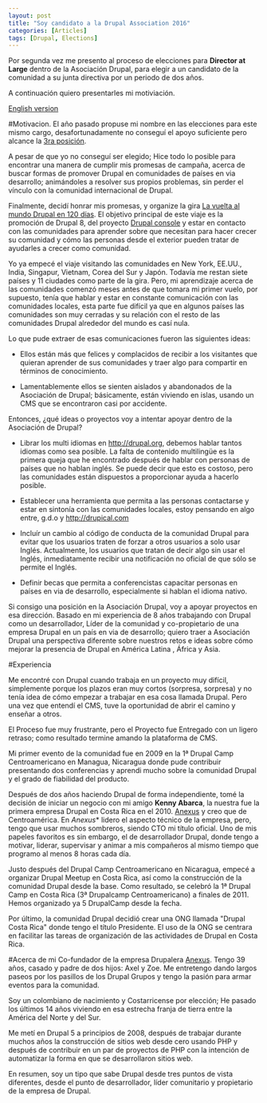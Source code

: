 ```yaml
---
layout: post
title: "Soy candidato a la Drupal Association 2016"
categories: [Articles]
tags: [Drupal, Elections]
---
```

Por segunda vez me presento al proceso de elecciones para **Director at Large** dentro de la Asociación Drupal, para elegir a un candidato de la comunidad a su junta directiva por un periodo de dos años.

A continuación quiero presentarles mi motiviación.

[English version](https://assoc.drupal.org/election/2016-director-large-election/candidate/enzo)

#Motivacion.
El año pasado propuse mi nombre en las elecciones para este mismo cargo, desafortunadamente no conseguí el apoyo suficiente pero alcance la [3ra posición](https://assoc.drupal.org/blog/holly.ross.drupal/2015-large-election-data-released).

A pesar de que yo no conseguí ser elegido; Hice todo lo posible para encontrar una manera de cumplir mis promesas de campaña, acerca de buscar formas de promover Drupal en comunidades de países en via desarrollo; animándoles a resolver sus propios problemas, sin perder el vínculo con la comunidad internacional de Drupal.

Finalmente, decidí honrar mis promesas, y organize la gira [La vuelta al mundo Drupal en 120 días](http://enzolutions.com/articles/2016/01/25/la-vuelta-al-mundo-drupal-en-120-dias/). El objetivo principal de este viaje es la promoción de Drupal 8, del proyecto [Drupal console](http://drupalconsole.com) y estar en contacto con las comunidades para aprender sobre que necesitan para hacer crecer su comunidad y cómo las personas desde el exterior pueden tratar de ayudarles a crecer como comunidad.

Yo ya empecé el viaje visitando las comunidades en New York, EE.UU., India, Singapur, Vietnam, Corea del Sur y Japón. Todavía me restan siete países y 11 ciudades como parte de la gira. Pero, mi aprendizaje acerca de las comunidades comenzó meses antes de que tomara mi primer vuelo, por supuesto, tenía que hablar y estar en constante comunicación con las comunidades locales, esta parte fue difícil ya que en algunos países las comunidades son muy cerradas y su relación con el resto de las comunidades  Drupal alrededor del mundo es casí nula.

Lo que pude extraer de esas comunicaciones fueron las siguientes ideas:

- Ellos están más que felices y complacidos de recibir a los visitantes que quieran aprender de sus comunidades y traer algo para compartir en términos de conocimiento.

- Lamentablemente ellos se sienten aislados y abandonados de la Asociación de Drupal; básicamente, están viviendo en islas, usando un CMS que se encontraron casi por accidente.

Entonces, ¿qué ideas o proyectos voy a intentar apoyar dentro de la  Asociación de Drupal?

- Librar los multi idiomas en http://drupal.org, debemos hablar tantos idiomas como sea posible. La falta de contenido multilingüe es la primera queja que he encontrado después de hablar con personas de países que no hablan inglés. Se puede decir que esto es costoso, pero las comunidades están dispuestos a proporcionar ayuda a hacerlo posible.

- Establecer una herramienta que permita a las personas contactarse y estar en sintonía con las comunidades locales, estoy pensando en algo entre, g.d.o y http://drupical.com


- Incluír un cambio al código de conducta de la comunidad Drupal para evitar que los usuarios traten de forzar a otros usuarios a solo usar Inglés. Actualmente, los usuarios que tratan de decir algo sin usar el Inglés, inmediatamente recibir una notificación no oficial de que sólo se permite el Inglés.

- Definir becas que permita a conferencistas capacitar personas en países en via de desarrollo, especialmente si hablan el idioma nativo.

Si consigo una posición en la Asociación Drupal, voy a apoyar proyectos en esa dirección. Basado en mi experiencia de 8 años trabajando con Drupal como un desarrollador, Líder de la comunidad y  co-propietario de una empresa Drupal en un país en via de desarrollo; quiero traer a Asociación Drupal una perspectiva diferente sobre nuestros retos e ideas sobre cómo mejorar la presencia de Drupal en América Latina , África y Asia.

#Experiencia

Me encontré con Drupal cuando trabaja en un proyecto muy difícil, simplemente porque los plazos eran muy  cortos (sorpresa, sorpresa) y no tenía idea de cómo empezar a trabajar en esa cosa llamada Drupal. Pero una vez que entendí el CMS, tuve la oportunidad de abrir el camino y enseñar a otros.

El Proceso fue muy frustrante, pero el Proyecto fue Entregado con un ligero retraso; como resultado termine amando la plataforma de CMS.

Mi primer evento de la comunidad fue en 2009 en la 1ª Drupal Camp Centroamericano en Managua, Nicaragua donde pude contribuir presentando dos conferencias y aprendi mucho sobre la comunidad Drupal y el grado de fiabilidad del producto.

Después de dos años haciendo Drupal de forma independiente, tomé la decisión de iniciar un negocio con mi amigo **Kenny Abarca**, la nuestra fue la primera empresa Drupal en Costa Rica en el 2010. [Anexus](http://anexusit.com) y creo que de Centroamérica. En *Anexus** lidero el aspecto técnico de la empresa, pero, tengo que usar muchos sombreros, siendo CTO mi título oficial. Uno de mis papeles favoritos es sin embargo, el de desarrollador Drupal, donde tengo a motivar, liderar, supervisar y animar a mis compañeros al mismo tiempo que programo al menos 8 horas cada día.

Justo después del Drupal Camp Centroamericano en Nicaragua, empecé a organizar Drupal Meetup en Costa Rica, así como la construcción de la comunidad Drupal desde la base. Como resultado, se celebró la 1ª Drupal Camp en Costa Rica (3ª Drupalcamp Centroamericano) a finales de 2011. Hemos organizado ya 5 DrupalCamp desde la fecha.

Por último, la comunidad Drupal decidió crear una ONG llamada "Drupal Costa Rica" donde tengo el título Presidente. El uso de la ONG se centrara en facilitar las tareas de organización de las actividades de Drupal en Costa Rica.


#Acerca de mi
Co-fundador de la empresa Drupalera [Anexus](http://anexusit.com). Tengo 39 años, casado y padre de dos hijos: Axel y Zoe. Me entretengo dando largos paseos por los pasillos de los Drupal Grupos y tengo la pasión para armar eventos para la comunidad.

Soy un colombiano de nacimiento y Costarricense por elección; He pasado los últimos 14 años viviendo en esa estrecha franja de tierra entre la América del Norte y del Sur.

Me metí en Drupal 5 a principios de 2008, después de trabajar durante muchos años la construcción de sitios web desde cero usando PHP y después de contribuir en un par de proyectos de PHP con la intención de automatizar la forma en que se desarrollaron sitios web.

En resumen, soy un tipo que sabe Drupal desde tres puntos de vista diferentes, desde el punto de desarrollador, líder comunitario y propietario de la empresa de Drupal.